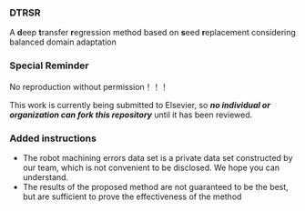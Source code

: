 ### DTRSR
A **d**eep **t**ransfer **r**egression method based on **s**eed **r**eplacement considering balanced domain adaptation

### Special Reminder
 No reproduction without permission！！！
 
 This work is currently being submitted to Elsevier, so ***no individual or organization can fork this repository*** until it has been reviewed.

###  Added instructions
- The robot machining errors data set is a private data set constructed by our team, which is not convenient to be disclosed. We hope you can understand.
- The results of the proposed method are not guaranteed to be the best, but are sufficient to prove the effectiveness of the method
